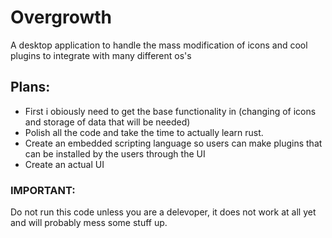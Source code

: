 # Overgrowth

A desktop application to handle the mass modification of icons and cool plugins to integrate with many different os's

## Plans:
* First i obiously need to get the base functionality in (changing of icons and storage of data that will be needed)
* Polish all the code and take the time to actually learn rust.
* Create an embedded scripting language so users can make plugins that can be installed by the users through the UI
* Create an actual UI
### IMPORTANT: 
Do not run this code unless you are a delevoper, it does not work at all yet and will probably mess some stuff up.

